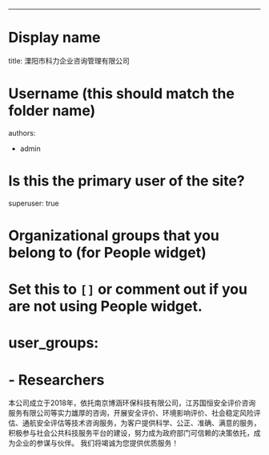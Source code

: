 ---
# Display name
title: 溧阳市科力企业咨询管理有限公司

# Username (this should match the folder name)
authors:
- admin

# Is this the primary user of the site?
superuser: true

# Organizational groups that you belong to (for People widget)
#   Set this to `[]` or comment out if you are not using People widget.
# user_groups:
# - Researchers

本公司成立于2018年，依托南京博涵环保科技有限公司，江苏国恒安全评价咨询服务有限公司等实力雄厚的咨询，开展安全评价、环境影响评价、社会稳定风险评估、通航安全评估等技术咨询服务，为客户提供科学、公正、准确、满意的服务，积极参与社会公共科技服务平台的建设，努力成为政府部门可信赖的决策依托，成为企业的参谋与伙伴。 我们将竭诚为您提供优质服务！

